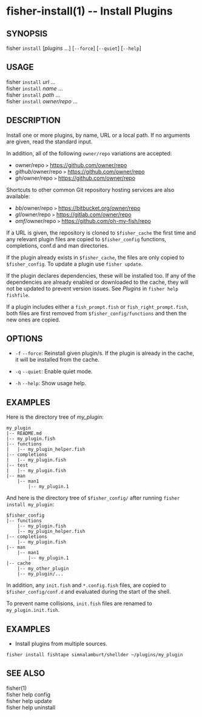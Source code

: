 fisher-install(1) -- Install Plugins
====================================

## SYNOPSIS

fisher `install` [*plugins* ...] [`--force`] [`--quiet`] [`--help`]

## USAGE

fisher `install` *url* ...<br>
fisher `install` *name* ...<br>
fisher `install` *path*  ...<br>
fisher `install` *owner/repo* ...<br>

## DESCRIPTION

Install one or more plugins, by name, URL or a local path. If no arguments are given, read the standard input.

In addition, all of the following `owner/repo` variations are accepted:

* owner/repo `>` https://github.com/owner/repo<br>
* *github*/owner/repo `>` https://github.com/owner/repo<br>
* *gh*/owner/repo `>` https://github.com/owner/repo<br>

Shortcuts to other common Git repository hosting services are also available:

* *bb*/owner/repo `>` https://bitbucket.org/owner/repo<br>
* *gl*/owner/repo `>` https://gitlab.com/owner/repo<br>
* *omf*/owner/repo `>` https://github.com/oh-my-fish/repo<br>

If a URL is given, the repository is cloned to `$fisher_cache` the first time and any relevant plugin files are copied to `$fisher_config` functions, completions, conf.d and man directories.

If the plugin already exists in `$fisher_cache`, the files are only copied to `$fisher_config`. To update a plugin use `fisher update`.

If the plugin declares dependencies, these will be installed too. If any of the dependencies are already enabled or downloaded to the cache, they will not be updated to prevent version issues. See *Plugins* in `fisher help fishfile`.

If a plugin includes either a `fish_prompt.fish` or `fish_right_prompt.fish`, both files are first removed from `$fisher_config/functions` and then the new ones are copied.

## OPTIONS

* `-f` `--force`:
    Reinstall given plugin/s. If the plugin is already in the cache, it will be installed from the cache.

* `-q` `--quiet`:
    Enable quiet mode.

* `-h` `--help`:
    Show usage help.

## EXAMPLES

Here is the directory tree of *my_plugin*:

```
my_plugin
|-- README.md
|-- my_plugin.fish
|-- functions
|   |-- my_plugin_helper.fish
|-- completions
|   |-- my_plugin.fish
|-- test
|   |-- my_plugin.fish
|-- man
    |-- man1
        |-- my_plugin.1
```

And here is the directory tree of `$fisher_config/` after running `fisher install my_plugin`:

```
$fisher_config
|-- functions
    |-- my_plugin.fish
    |-- my_plugin_helper.fish
|-- completions
    |-- my_plugin.fish
|-- man
    |-- man1
        |-- my_plugin.1
|-- cache
    |-- my_other_plugin
    |-- my_plugin/...
```

In addition, any `init.fish` and `*.config.fish` files, are copied to `$fisher_config/conf.d` and evaluated during the start of the shell.

To prevent name collisions, `init.fish` files are renamed to `my_plugin.init.fish`.

## EXAMPLES

* Install plugins from multiple sources.

```fisher
fisher install fishtape simnalamburt/shellder ~/plugins/my_plugin
```

## SEE ALSO

fisher(1)<br>
fisher help config<br>
fisher help update<br>
fisher help uninstall<br>
